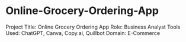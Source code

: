 # Online-Grocery-Ordering-App
Project Title: Online Grocery Ordering App Role: Business Analyst Tools Used: ChatGPT, Canva, Copy.ai, Quillbot Domain: E-Commerce
